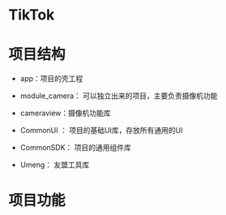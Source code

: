 # TikTok

# 项目结构

* app：项目的壳工程

* module_camera： 可以独立出来的项目，主要负责摄像机功能

* cameraview：摄像机功能库

* CommonUI ： 项目的基础UI库，存放所有通用的UI

* CommonSDK： 项目的通用组件库

* Umeng： 友盟工具库


# 项目功能

